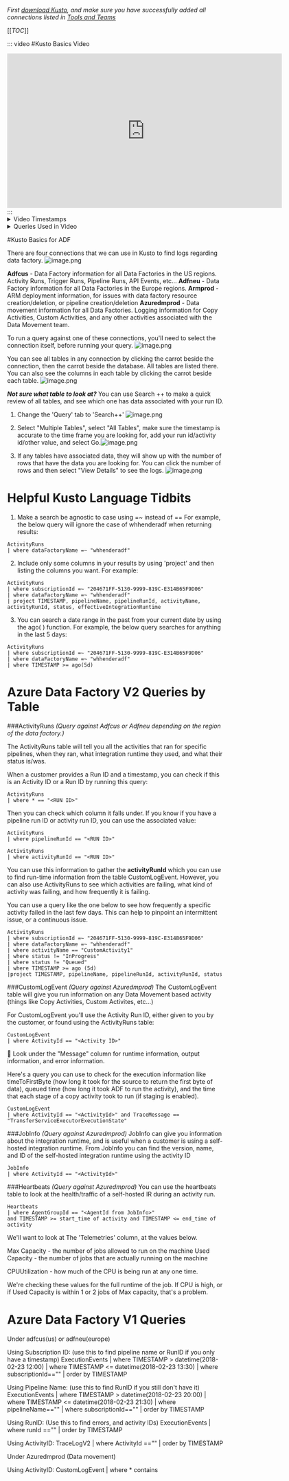 _First [download Kusto](https://dev.azure.com/Supportability/Big%20Data/_wiki/wikis/Big-Data.wiki/275631/Tools-and-Teams), and make sure you have successfully added all connections listed in [Tools and Teams](https://dev.azure.com/Supportability/Big%20Data/_wiki/wikis/Big-Data.wiki/275631/Tools-and-Teams)_

[[_TOC_]]

::: video
#Kusto Basics Video
<iframe width="640" height="360" src="https://msit.microsoftstream.com/embed/video/9738a4ff-0400-a936-bb52-f1eaa762b22e?autoplay=false&amp;showinfo=true" allowfullscreen style="border:none;"></iframe>
:::

<details>
  <summary>Video Timestamps</summary>

_ActivityRuns - 01:58_ - Basics/Columns
**Work in Progress -- Still Adding Timestamps**

</details>

<details>
  <summary>Queries Used in Video</summary>

```
//Run ID
//c2a53c40-687a-4306-b637-4dcab92b0a3c

//Activity Runs
ActivityRuns
| where * == "f011459a-4e1f-4f9f-9fdc-fcee7a0159a5"

ActivityRuns
| where * == "f011459a-4e1f-4f9f-9fdc-fcee7a0159a5"
| where status != "InProgress" and status != "Queued"

ActivityRuns
| where subscriptionId =~ "ECED600C-1185-4AE6-8B70-868D11F0E810"
| where dataFactoryName =~ "DFTRAININGADFWHHENDER"
| where pipelineName =~ "s0pipelinewhhender"
| where activityName =~ "Copy data1"
| where status != "InProgress" and status != "Queued"
| order by TIMESTAMP asc


// Search by TimeFrame
ActivityRuns
| where subscriptionId =~ "ECED600C-1185-4AE6-8B70-868D11F0E810"
| where dataFactoryName =~ "DFTRAININGADFWHHENDER"
| where status != "InProgress" and status != "Queued"
| where TIMESTAMP >= datetime(2020-06-04 00:00:00) and TIMESTAMP <= datetime(2020-06-05 07:00:00)


//Recent Successful Run ID: c2a53c40-687a-4306-b637-4dcab92b0a3c
//Failed Run ID: 54981508-d97b-419e-bd93-500c37e5ca20

CustomLogEvent
| where ActivityId == "c2a53c40-687a-4306-b637-4dcab92b0a3c"
| order by TIMESTAMP asc

CustomLogEvent
| where ActivityId == "54981508-d97b-419e-bd93-500c37e5ca20"
| order by TIMESTAMP asc


//Activity ID: c2a53c40-687a-4306-b637-4dcab92b0a3c
//Start Time: datetime(2020-06-05 16:02:23.1802710)
//End Time : datetime(2020-06-05 16:02:48.0436446)
//Agent ID: 611ed2fb-5b29-4671-8e90-f0a76fbadf9f

JobInfo
| where ActivityId == "c2a53c40-687a-4306-b637-4dcab92b0a3c"

Heartbeats 
| where AgentGroupId == "611ed2fb-5b29-4671-8e90-f0a76fbadf9f" 
and TIMESTAMP >= datetime(2020-06-03 16:02:23.1802710) and TIMESTAMP <= datetime(2020-06-05 16:02:48.0436446)
|where AgentInstanceName == "Node_1"
```

</details>
   
#Kusto Basics for ADF

There are four connections that we can use in Kusto to find logs regarding data factory.
![image.png](/.attachments/image-63d93683-c647-4451-b828-f3fbec396cbe.png)

**Adfcus** - Data Factory information for all Data Factories in the US regions. Activity Runs, Trigger Runs, Pipeline Runs, API Events, etc...
**Adfneu** - Data Factory information for all Data Factories in the Europe regions.
**Armprod** - ARM deployment information, for issues with data factory resource creation/deletion, or pipeline creation/deletion
**Azuredmprod** - Data movement information for all Data Factories. Logging information for Copy Activities, Custom Activities, and any other activities associated with the Data Movement team.

To run a query against one of these connections, you'll need to select the connection itself, before running your query.
![image.png](/.attachments/image-b507659a-faa9-4681-8ba1-211d7f6c8705.png)

You can see all tables in any connection by clicking the carrot beside the connection, then the carrot beside the database.
All tables are listed there. You can also see the columns in each table by clicking the carrot beside each table.
![image.png](/.attachments/image-31ef996e-26c5-4c7d-8fb3-5195fa582456.png)

**_Not sure what table to look at?_** 
You can use Search ++ to make a quick review of all tables, and see which one has data associated with your run ID.
1. Change the 'Query' tab to 'Search++'
![image.png](/.attachments/image-8ea67ba4-9098-4242-8dab-beccaa9c511b.png)
2. Select "Multiple Tables", select "All Tables", make sure the timestamp is accurate to the time frame you are looking for, add your run id/activity id/other value, and select Go.![image.png](/.attachments/image-00e75ea3-edec-4291-89fe-306735fb2677.png)

3. If any tables have associated data, they will show up with the number of rows that have the data you are looking for. You can click the number of rows and then select "View Details" to see the logs.
![image.png](/.attachments/image-75aa793c-b503-4ac2-ae1a-c2ea264fe80d.png)

# Helpful Kusto Language Tidbits

1. Make a search be agnostic to case using =~ instead of ==
For example, the below query will ignore the case of whhenderadf when returning results: 

```
ActivityRuns
| where dataFactoryName =~ "whhenderadf"
```

2. Include only some columns in your results by using 'project' and then listing the columns you want. 
For example:

```
ActivityRuns
| where subscriptionId =~ "204671FF-5130-9999-819C-E314B65F9D06"
| where dataFactoryName =~ "whhenderadf"
| project TIMESTAMP, pipelineName, pipelineRunId, activityName, activityRunId, status, effectiveIntegrationRuntime
``` 

3. You can search a date range in the past from your current date by using the ago( ) function.
For example, the below query searches for anything in the last 5 days:
```
ActivityRuns
| where subscriptionId =~ "204671FF-5130-9999-819C-E314B65F9D06"
| where dataFactoryName =~ "whhenderadf"
| where TIMESTAMP >= ago(5d)
```



# Azure Data Factory V2 Queries by Table



###ActivityRuns 
_(Query against Adfcus or Adfneu depending on the region of the data factory.)_

The ActivityRuns table will tell you all the activities that ran for specific pipelines, when they ran, what integration runtime they used, and what their status is/was.

When a customer provides a Run ID and a timestamp, you can check if this is an Activity ID or a Run ID by running this query:
```
ActivityRuns
| where * == "<RUN ID>"
```


Then you can check which column it falls under. If you know if you have a pipeline run ID or activity run ID, you can use the associated value:

```
ActivityRuns
| where pipelineRunId == "<RUN ID>"
```

```
ActivityRuns
| where activityRunId == "<RUN ID>"
```

You can use this information to gather the **activityRunId** which you can use to find run-time information from the table CustomLogEvent.
However, you can also use ActivityRuns to see which activities are failing, what kind of activity was failing, and how frequently it is failing.

You can use a query like the one below to see how frequently a specific activity failed in the last few days. This can help to pinpoint an intermittent issue, or a continuous issue.
```
ActivityRuns
| where subscriptionId =~ "204671FF-5130-9999-819C-E314B65F9D06"
| where dataFactoryName =~ "whhenderadf"
| where activityName == "CustomActivity1"
| where status != "InProgress"
| where status != "Queued"
| where TIMESTAMP >= ago (5d)
|project TIMESTAMP, pipelineName, pipelineRunId, activityRunId, status
```


###CustomLogEvent
_(Query against Azuredmprod)_
The CustomLogEvent table will give you run information on any Data Movement based activity (things like Copy Activities, Custom Activites, etc...)

For CustomLogEvent you'll use the Activity Run ID, either given to you by the customer, or found using the ActivityRuns table:
```
CustomLogEvent
| where ActivityId == "<Activity ID>"
```

Look under the "Message" column for runtime information, output information, and error information.

Here's a query you can use to check for the execution information like timeToFirstByte (how long it took for the source to return the first byte of data), queued time (how long it took ADF to run the activity), and the time that each stage of a copy activity took to run (if staging is enabled).

```
CustomLogEvent 
| where ActivityId == "<ActivityId>" and TraceMessage == "TransferServiceExecutorExecutionState"
```

###JobInfo
_(Query against Azuredmprod)_
JobInfo can give you information about the integration runtime, and is useful when a customer is using a self-hosted integration runtime. From JobInfo you can find the version, name, and ID of the self-hosted integration runtime using the activity ID

```
JobInfo 
| where ActivityId == "<ActivityId>"
```

###Heartbeats
_(Query against Azuredmprod)_
You can use the heartbeats table to look at the health/traffic of a self-hosted IR during an activity run.
```
Heartbeats 
| where AgentGroupId == "<AgentId from JobInfo>" 
and TIMESTAMP >= start_time of activity and TIMESTAMP <= end_time of activity
```
We'll want to look at The 'Telemetries' column, at the values below.
 
Max Capacity - the number of jobs allowed to run on the machine
Used Capacity - the number of jobs that are actually running on the machine
 
CPUUtilization - how much of the CPU is being run at any one time.
 
We're checking these values for the full runtime of the job. If CPU is high, or if Used Capacity is within 1 or 2 jobs of Max capacity, that's a problem.

# Azure Data Factory V1 Queries
Under adfcus(us) or adfneu(europe)

Using Subscription ID:
(use this to find pipeline name or RunID if you only have a timestamp)
ExecutionEvents
| where TIMESTAMP > datetime(2018-02-23 12:00) 
| where TIMESTAMP <= datetime(2018-02-23 13:30) 
| where subscriptionId=="<SUBSCRIPTION ID>"
| order by TIMESTAMP 

Using Pipeline Name:
(use this to find RunID if you still don't have it)
ExecutionEvents
| where TIMESTAMP > datetime(2018-02-23 20:00) 
| where TIMESTAMP <= datetime(2018-02-23 21:30) 
| where pipelineName=="<NAME>"
| where subscriptionId=="<Subscription ID>"
| order by TIMESTAMP 

Using RunID:
(Use this to find errors, and activity IDs)
ExecutionEvents
| where runId =="<RUN ID>"
| order by TIMESTAMP 

Using ActivityID:
TraceLogV2
| where ActivityId =="<Activity ID>"
| order by TIMESTAMP 

Under Azuredmprod (Data movement)

Using ActivityID:
CustomLogEvent | where * contains